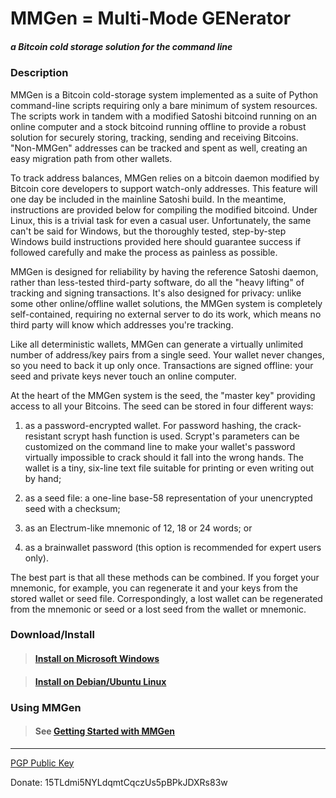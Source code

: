 MMGen = Multi-Mode GENerator
============================
##### a Bitcoin cold storage solution for the command line

### Description

MMGen is a Bitcoin cold-storage system implemented as a suite of Python
command-line scripts requiring only a bare minimum of system resources.  The
scripts work in tandem with a modified Satoshi bitcoind running on an online
computer and a stock bitcoind running offline to provide a robust solution for
securely storing, tracking, sending and receiving Bitcoins.  "Non-MMGen"
addresses can be tracked and spent as well, creating an easy migration path from
other wallets.

To track address balances, MMGen relies on a bitcoin daemon modified by
Bitcoin core developers to support watch-only addresses.  This feature
will one day be included in the mainline Satoshi build.  In the meantime,
instructions are provided below for compiling the modified bitcoind.  Under
Linux, this is a trivial task for even a casual user.  Unfortunately, the same
can't be said for Windows, but the thoroughly tested, step-by-step Windows build
instructions provided here should guarantee success if followed carefully and
make the process as painless as possible.

MMGen is designed for reliability by having the reference Satoshi daemon, rather
than less-tested third-party software, do all the "heavy lifting" of tracking
and signing transactions.  It's also designed for privacy: unlike some other
online/offline wallet solutions, the MMGen system is completely self-contained,
requiring no external server to do its work, which means no third party will
know which addresses you're tracking.

Like all deterministic wallets, MMGen can generate a virtually unlimited number
of address/key pairs from a single seed.  Your wallet never changes, so you need
to back it up only once.  Transactions are signed offline: your seed and private
keys never touch an online computer.

At the heart of the MMGen system is the seed, the "master key" providing access
to all your Bitcoins.  The seed can be stored in four different ways:

  1. as a password-encrypted wallet.  For password hashing, the crack-resistant
	 scrypt hash function is used.  Scrypt's parameters can be customized on the
	 command line to make your wallet's password virtually impossible to crack
	 should it fall into the wrong hands.  The wallet is a tiny, six-line text
	 file suitable for printing or even writing out by hand;

  2. as a seed file: a one-line base-58 representation of your unencrypted seed
     with a checksum;

  3. as an Electrum-like mnemonic of 12, 18 or 24 words; or

  4. as a brainwallet password (this option is recommended for expert users
     only).

The best part is that all these methods can be combined.  If you forget your
mnemonic, for example, you can regenerate it and your keys from the stored
wallet or seed file.  Correspondingly, a lost wallet can be regenerated from the
mnemonic or seed or a lost seed from the wallet or mnemonic.


### Download/Install

> #### [Install on Microsoft Windows][1]

> #### [Install on Debian/Ubuntu Linux][2]


### Using MMGen

> #### See [Getting Started with MMGen][3]

- - - - - - - - - - - - - - - - - - - - - - - - - - - - - - - - - - - - - - -

[PGP Public Key][4]

Donate: 15TLdmi5NYLdqmtCqczUs5pBPkJDXRs83w

[1]: https://github.com/mmgen/mmgen/wiki/Install-MMGen-on-Microsoft-Windows
[2]: https://github.com/mmgen/mmgen/wiki/Install-MMGen-on-Debian-or-Ubuntu-Linux
[3]: https://github.com/mmgen/mmgen/wiki/Getting-Started-with-MMGen
[4]: https://github.com/mmgen/mmgen/wiki/MMGen-Signing-Key
